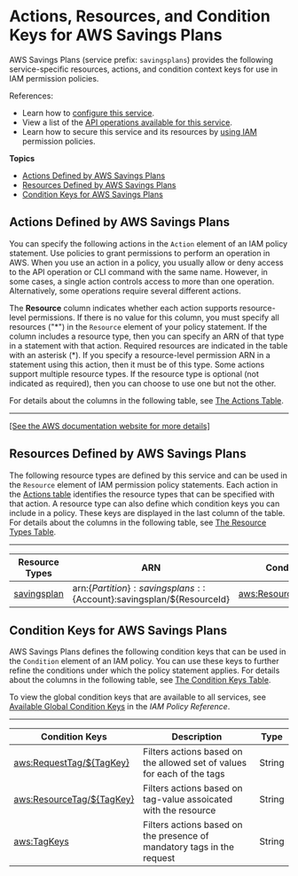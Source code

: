 # Actions, Resources, and Condition Keys for AWS Savings Plans<a name="list_awssavingsplans"></a>

AWS Savings Plans \(service prefix: `savingsplans`\) provides the following service\-specific resources, actions, and condition context keys for use in IAM permission policies\.

References:
+ Learn how to [configure this service](https://docs.aws.amazon.com/savingsplans/latest/userguide/)\.
+ View a list of the [API operations available for this service](https://docs.aws.amazon.com/savingsplans/latest/APIReference/)\.
+ Learn how to secure this service and its resources by [using IAM](https://docs.aws.amazon.com/savingsplans/latest/userguide/auth-and-access-control.html) permission policies\.

**Topics**
+ [Actions Defined by AWS Savings Plans](#awssavingsplans-actions-as-permissions)
+ [Resources Defined by AWS Savings Plans](#awssavingsplans-resources-for-iam-policies)
+ [Condition Keys for AWS Savings Plans](#awssavingsplans-policy-keys)

## Actions Defined by AWS Savings Plans<a name="awssavingsplans-actions-as-permissions"></a>

You can specify the following actions in the `Action` element of an IAM policy statement\. Use policies to grant permissions to perform an operation in AWS\. When you use an action in a policy, you usually allow or deny access to the API operation or CLI command with the same name\. However, in some cases, a single action controls access to more than one operation\. Alternatively, some operations require several different actions\.

The **Resource** column indicates whether each action supports resource\-level permissions\. If there is no value for this column, you must specify all resources \("\*"\) in the `Resource` element of your policy statement\. If the column includes a resource type, then you can specify an ARN of that type in a statement with that action\. Required resources are indicated in the table with an asterisk \(\*\)\. If you specify a resource\-level permission ARN in a statement using this action, then it must be of this type\. Some actions support multiple resource types\. If the resource type is optional \(not indicated as required\), then you can choose to use one but not the other\.

For details about the columns in the following table, see [The Actions Table](reference_policies_actions-resources-contextkeys.md#actions_table)\.


****  
[\[See the AWS documentation website for more details\]](http://docs.aws.amazon.com/IAM/latest/UserGuide/list_awssavingsplans.html)

## Resources Defined by AWS Savings Plans<a name="awssavingsplans-resources-for-iam-policies"></a>

The following resource types are defined by this service and can be used in the `Resource` element of IAM permission policy statements\. Each action in the [Actions table](#awssavingsplans-actions-as-permissions) identifies the resource types that can be specified with that action\. A resource type can also define which condition keys you can include in a policy\. These keys are displayed in the last column of the table\. For details about the columns in the following table, see [The Resource Types Table](reference_policies_actions-resources-contextkeys.md#resources_table)\.


****  

| Resource Types | ARN | Condition Keys | 
| --- | --- | --- | 
|   [ savingsplan ](https://docs.aws.amazon.com/savingsplans/latest/userguide/API_SavingsPlan.html)  |  arn:$\{Partition\}:savingsplans::$\{Account\}:savingsplan/$\{ResourceId\}  |   [ aws:ResourceTag/$\{TagKey\} ](#awssavingsplans-aws_ResourceTag___TagKey_)   | 

## Condition Keys for AWS Savings Plans<a name="awssavingsplans-policy-keys"></a>

AWS Savings Plans defines the following condition keys that can be used in the `Condition` element of an IAM policy\. You can use these keys to further refine the conditions under which the policy statement applies\. For details about the columns in the following table, see [The Condition Keys Table](reference_policies_actions-resources-contextkeys.md#context_keys_table)\.

To view the global condition keys that are available to all services, see [Available Global Condition Keys](reference_policies_condition-keys.html#AvailableKeys) in the *IAM Policy Reference*\.


****  

| Condition Keys | Description | Type | 
| --- | --- | --- | 
|   [ aws:RequestTag/$\{TagKey\} ](https://docs.aws.amazon.com/IAM/latest/UserGuide/reference_policies_condition-keys.html#condition-keys-requesttag)  | Filters actions based on the allowed set of values for each of the tags | String | 
|   [ aws:ResourceTag/$\{TagKey\} ](https://docs.aws.amazon.com/IAM/latest/UserGuide/reference_policies_condition-keys.html#condition-keys-resourcetag)  | Filters actions based on tag\-value assoicated with the resource | String | 
|   [ aws:TagKeys ](https://docs.aws.amazon.com/IAM/latest/UserGuide/reference_policies_condition-keys.html#condition-keys-tagkeys)  | Filters actions based on the presence of mandatory tags in the request | String | 